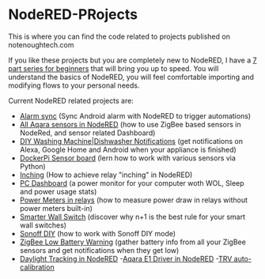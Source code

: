 
# NodeRED-PRojects
This is where you can find the code related to projects published on notenoughtech.com

If you like these projects but you are completely new to NodeRED, I have a [7 part series for beginners](https://notenoughtech.com/home-automation/why-nodered-server/) that will bring you up to speed. You will understand the basics of NodeRED, you will feel comfortable importing and modifying flows to your personal needs.

Current NodeRED related projects are:

 - [Alarm sync](https://notenoughtech.com/tasker/how-to-sync-android-alarm-with-nodered/) (Sync Android alarm with NodeRED to trigger automations)
 - [All Aqara sensors in NodeRED](https://notenoughtech.com/home-automation/all-aqara-sensors-in-nodered/) (how to use ZigBee based sensors in NodeRed, and sensor related Dashboard)
 - [DIY Washing Machine|Dishwasher Notifications](https://notenoughtech.com/home-automation/smarting-up-comfee-miniplus-dishwasher/) (get notifications on Alexa, Google Home and Android when your appliance is finished)
 - [DockerPi Sensor board](https://notenoughtech.com/raspberry-pi/dockerpi-sensor-hub/)  (lern how to work with various sensors via Python)
 - [Inching](https://notenoughtech.com/home-automation/inching/) (How to achieve relay "inching" in NodeRED)
 - [PC Dashboard](https://notenoughtech.com/home-automation/pc-dashboard-using-netio-power-cables/) (a power monitor for your computer woth WOL, Sleep and power usage stats)
 - [Power Meters in relays](https://notenoughtech.com/home-automation/how-to-use-aqara-t1-with-zigbee2mqtt/) (how to measure power draw in relays without power meters built-in)
 - [Smarter Wall Switch](https://notenoughtech.com/home-automation/creating-a-smarter-light-switch/) (discover why n+1 is the best rule for your smart wall switches)
 - [Sonoff DIY](https://notenoughtech.com/home-automation/is-sonoff-diy-2-0-better/) (how to work with Sonoff DIY mode)
 - [ZigBee Low Battery Warning](https://notenoughtech.com/home-automation/zigbee-low-battery-warning/) (gather battery info from all your ZigBee sensors and get notifications when they get low)
 - [Daylight Tracking in NodeRED](https://notenoughtech.com/home-automation/nodered-sun-and-time/)
 -[Aqara E1 Driver in NodeRED](https://notenoughtech.com/home-automation/aqara-roller-shade-driver-e1-zigbee2mqtt/)
 -[TRV auto-calibration](https://notenoughtech.com/home-automation/trv-auto-calibration/)
